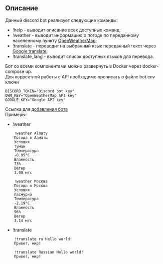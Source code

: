 ## Описание
Данный discord bot реализует следующие команды:
- !help - выводит описание всех доступных команд;
- !weather - выводит информацию о погоде по переданному населенному пункту [OpenWeatherMap](https://openweathermap.org/);
- !translate - переводит на выбранный язык переданный текст через [Google translate](https://translate.google.com/);
- !translate_lang - выводит список доступных языков для перевода.

Бот со всеми компонентами можно развернуть в Docker через docker-compose up.  
Для корректной работы с API необходимо прописать в файле bot.env ключи
   
    DISCORD_TOKEN="Discord bot key"
    OWM_KEY="OpenWeatherMap API key"
    GOOGLE_KEY="Google API key"

Ссылка для [добавления бота](https://discord.com/api/oauth2/authorize?client_id=1202914737793278022&permissions=8&scope=bot)  
Примеры:
- !weather
```
    !weather Almaty
    Погода в Алматы
    Условия
    туман
    Температура
    -8.05°C
    Влажность
    73%
    Ветер
    3.00 м/c
```
```
    !weather Москва
    Погода в Москва
    Условия
    пасмурно
    Температура
    -2.19°C
    Влажность
    96%
    Ветер
    3.14 м/c
```
- !translate
```
    !translate ru Hello world!
    Привет, мир!
```
```
    !translate Russian Hello world!
    Привет, мир!
```
